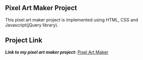 ## Pixel Art Maker Project
This pixel art maker project is implemented using HTML, CSS and Javascript(jQuery library).

## Project Link
***Link to my pixel art maker project:*** [Pixel Art Maker](https://mekzy-o.github.io/)
